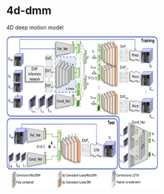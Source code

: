 # 4d-dmm
4D deep motion model

<img src="https://github.com/lisetvr/4d-dmm/blob/main/model_figure.png" width="400" height="400">
